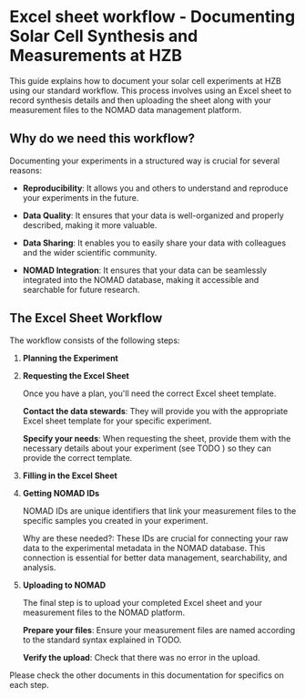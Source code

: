 # Excel sheet workflow - Documenting Solar Cell Synthesis and Measurements at HZB

This guide explains how to document your solar cell experiments at HZB using our standard workflow. This process involves using an Excel sheet to record synthesis details and then uploading the sheet along with your measurement files to the NOMAD data management platform.

## Why do we need this workflow?

Documenting your experiments in a structured way is crucial for several reasons:

- **Reproducibility**: It allows you and others to understand and reproduce your experiments in the future.

- **Data Quality**: It ensures that your data is well-organized and properly described, making it more valuable.

- **Data Sharing**: It enables you to easily share your data with colleagues and the wider scientific community.

- **NOMAD Integration**: It ensures that your data can be seamlessly integrated into the NOMAD database, making it accessible and searchable for future research.

## The Excel Sheet Workflow

The workflow consists of the following steps:

1. **Planning the Experiment**

2. **Requesting the Excel Sheet**

    Once you have a plan, you'll need the correct Excel sheet template.

    **Contact the data stewards**: They will provide you with the appropriate Excel sheet template for your specific experiment.
    
    **Specify your needs**: When requesting the sheet, provide them with the necessary details about your experiment (see TODO ) so they can provide the correct template.

3. **Filling in the Excel Sheet**

4. **Getting NOMAD IDs**

    NOMAD IDs are unique identifiers that link your measurement files to the specific samples you created in your experiment.

    Why are these needed?: These IDs are crucial for connecting your raw data to the experimental metadata in the NOMAD database.  This connection is essential for better data management, searchability, and analysis.

5. **Uploading to NOMAD**

    The final step is to upload your completed Excel sheet and your measurement files to the NOMAD platform.

    **Prepare your files**: Ensure your measurement files are named according to the standard syntax explained in TODO.  

    **Verify the upload**: Check that there was no error in the upload.

Please check the other documents in this documentation for specifics on each step.

